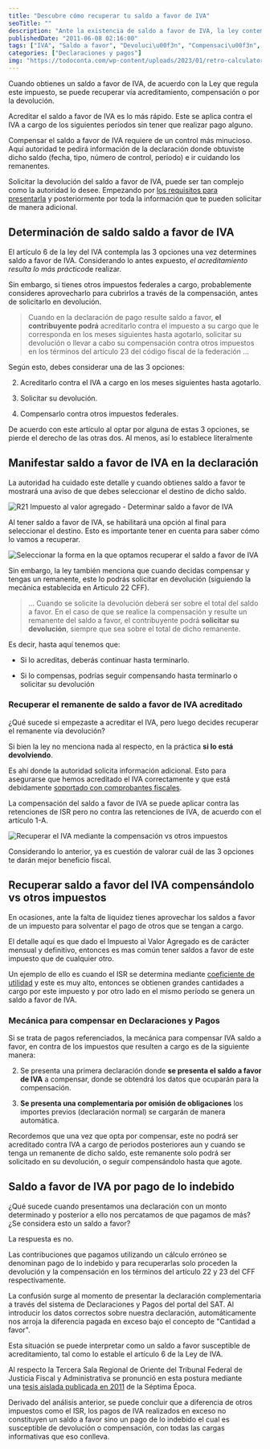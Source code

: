 ```yaml
---
title: "Descubre cómo recuperar tu saldo a favor de IVA"
seoTitle: ""
description: "Ante la existencia de saldo a favor de IVA, la ley contempla 3 posibilidades en las que podemos recuperar este impuesto."
publishedDate: "2011-06-08 02:16:00"
tags: ["IVA", "Saldo a favor", "Devoluci\u00f3n", "Compensaci\u00f3n", "Servicios"]
categories: ["Declaraciones y pagos"]
img: "https://todoconta.com/wp-content/uploads/2023/01/retro-calculator-desk-yellow.jpeg"
---
```



Cuando obtienes un saldo a favor de IVA, de acuerdo con la Ley que regula este impuesto, se puede recuperar vía acreditamiento, compensación o por la devolución.




Acreditar el saldo a favor de IVA es lo más rápido. Este se aplica contra el IVA a cargo de los siguientes períodos sin tener que realizar pago alguno.




Compensar el saldo a favor de IVA requiere de un control más minucioso. Aquí autoridad te pedirá información de la declaración donde obtuviste dicho saldo (fecha, tipo, número de control, período) e ir cuidando los remanentes.




Solicitar la devolución del saldo a favor de IVA, puede ser tan complejo como la autoridad lo desee. Empezando por [los requisitos para presentarla](https://www.sat.gob.mx/tramites/24016/solicita-tu-devolucion) y posteriormente por toda la información que te pueden solicitar de manera adicional.




Determinación de saldo saldo a favor de IVA
-------------------------------------------




El artículo 6 de la ley del IVA contempla las 3 opciones una vez determines saldo a favor de IVA. Considerando lo antes expuesto, *el acreditamiento resulta lo más práctico*de realizar.




Sin embargo, si tienes otros impuestos federales a cargo, probablemente consideres aprovecharlo para cubrirlos a través de la compensación, antes de solicitarlo en devolución.





> Cuando en la declaración de pago resulte saldo a favor, **el contribuyente podrá** acreditarlo contra el impuesto a su cargo que le corresponda en los meses siguientes hasta agotarlo, solicitar su devolución o llevar a cabo su compensación contra otros impuestos en los términos del artículo 23 del código fiscal de la federación …




Según esto, debes considerar una de las 3 opciones:




2. Acreditarlo contra el IVA a cargo en los meses siguientes hasta agotarlo.

6. Solicitar su devolución.

10. Compensarlo contra otros impuestos federales.




De acuerdo con este artículo al optar por alguna de estas 3 opciones, se pierde el derecho de las otras dos. Al menos, así lo establece literalmente




Manifestar saldo a favor de IVA en la declaración
-------------------------------------------------




La autoridad ha cuidado este detalle y cuando obtienes saldo a favor te mostrará una aviso de que debes seleccionar el destino de dicho saldo.




![R21 Impuesto al valor agregado - Determinar saldo a favor de IVA](https://s3-us-west-1.amazonaws.com/todoconta/2020/10/saldo-a-favor-de-IVA-formulario-R21.png)


Al tener saldo a favor de IVA, se habilitará una opción al final para seleccionar el destino. Esto es importante tener en cuenta para saber cómo lo vamos a recuperar.




![Seleccionar la forma en la que optamos recuperar el saldo a favor de IVA](https://s3-us-west-1.amazonaws.com/todoconta/2020/10/saldo-a-favor-de-IVA-formulario-R21-selecciona-la-opci-n.png)


Sin embargo, la ley también menciona que cuando decidas compensar y tengas un remanente, este lo podrás solicitar en devolución (siguiendo la mecánica establecida en Articulo 22 CFF).





> … Cuando se solicite la devolución deberá ser sobre el total del saldo a favor. En el caso de que se realice la compensación y resulte un remanente del saldo a favor, el contribuyente podrá **solicitar su devolución**, siempre que sea sobre el total de dicho remanente.




Es decir, hasta aquí tenemos que:




* Si lo acreditas, deberás continuar hasta terminarlo.

* Si lo compensas, podrías seguir compensando hasta terminarlo o solicitar su devolución




### Recuperar el remanente de saldo a favor de IVA acreditado




¿Qué sucede si empezaste a acreditar el IVA, pero luego decides recuperar el remanente vía devolución?




Si bien la ley no menciona nada al respecto, en la práctica **si lo está devolviendo**.




Es ahí donde la autoridad solicita información adicional. Esto para asegurarse que hemos acreditado el IVA correctamente y que está debidamente [soportado con comprobantes fiscales](https://todoconta.com/extraer-informacion-cfdi/).




La compensación del saldo a favor de IVA se puede aplicar contra las retenciones de ISR pero no contra las retenciones de IVA, de acuerdo con el artículo 1\-A.




![Recuperar el IVA mediante la compensación vs otros impuestos](https://s3-us-west-1.amazonaws.com/todoconta/2020/10/No-se-puede-compensar-contra-IVA-retenciones.png)


Considerando lo anterior, ya es cuestión de valorar cuál de las 3 opciones te darán mejor beneficio fiscal.




Recuperar saldo a favor del IVA compensándolo vs otros impuestos
----------------------------------------------------------------




En ocasiones, ante la falta de liquidez tienes aprovechar los saldos a favor de un impuesto para solventar el pago de otros que se tengan a cargo.




El detalle aquí es que dado el Impuesto al Valor Agregado es de carácter mensual y definitivo, entonces es mas común tener saldos a favor de este impuesto que de cualquier otro.




Un ejemplo de ello es cuando el ISR se determina mediante [coeficiente de utilidad](https://todoconta.com/coeficiente-utilidad-pagos-provisionales/) y este es muy alto, entonces se obtienen grandes cantidades a cargo por este impuesto y por otro lado en el mismo período se genera un saldo a favor de IVA.




### Mecánica para compensar en Declaraciones y Pagos




Si se trata de pagos referenciados, la mecánica para compensar IVA saldo a favor, en contra de los impuestos que resulten a cargo es de la siguiente manera:




2. Se presenta una primera declaración donde **se presenta el saldo a favor de IVA** a compensar, donde se obtendrá los datos que ocuparán para la compensación.

6. **Se presenta una complementaria por omisión de obligaciones** los importes previos (declaración normal) se cargarán de manera automática.




Recordemos que una vez que opta por compensar, este no podrá ser acreditado contra IVA a cargo de periodos posteriores aun y cuando se tenga un remanente de dicho saldo, este remanente solo podrá ser solicitado en su devolución, o seguir compensándolo hasta que agote.




Saldo a favor de IVA por pago de lo indebido
--------------------------------------------




¿Qué sucede cuando presentamos una declaración con un monto determinado y posterior a ello nos percatamos de que pagamos de más? ¿Se considera esto un saldo a favor?




La respuesta es no.




Las contribuciones que pagamos utilizando un cálculo erróneo se denominan pago de lo indebido y para recuperarlas solo proceden la devolución y la compensación en los términos del artículo 22 y 23 del CFF respectivamente.




La confusión surge al momento de presentar la declaración complementaria a través del sistema de Declaraciones y Pagos del portal del SAT. Al introducir los datos correctos sobre nuestra declaración, automáticamente nos arroja la diferencia pagada en exceso bajo el concepto de "Cantidad a favor".




Esta situación se puede interpretar como un saldo a favor susceptible de acreditamiento, tal como lo estable el artículo 6 de la Ley de IVA.




Al respecto la Tercera Sala Regional de Oriente del Tribunal Federal de Justicia Fiscal y Administrativa se pronunció en esta postura mediante una [tesis aislada publicada en 2011](http://www.ccpg.org.mx/images/fondo-editorial/boletines/descargas/2011/12-Boletin%20Tecnico%20Diciembre.pdf) de la Séptima Época.




Derivado del análisis anterior, se puede concluir que a diferencia de otros impuestos como el ISR, los pagos de IVA realizados en exceso no constituyen un saldo a favor sino un pago de lo indebido el cual es susceptible de devolución o compensación, con todas las cargas informativas que eso conlleva.



